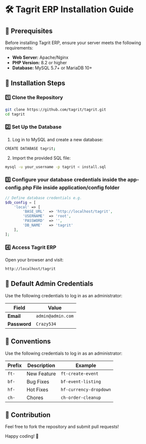 # 🛠️ Tagrit ERP Installation Guide

## 📌 Prerequisites
Before installing Tagrit ERP, ensure your server meets the following requirements:

- **Web Server:** Apache/Nginx
- **PHP Version:** 8.2 or higher
- **Database:** MySQL 5.7+ or MariaDB 10+

## 🚀 Installation Steps

### 1️⃣ Clone the Repository
```bash
git clone https://github.com/tagrit/tagrit.git
cd tagrit
```

### 2️⃣ Set Up the Database
1. Log in to MySQL and create a new database:
```bash
CREATE DATABASE tagrit;
```
2. Import the provided SQL file:
```bash
mysql -u your_username -p tagrit < install.sql
```
### 3️⃣ Configure your database credentials inside the app-config.php File inside application/config folder

```php
// Define database credentials e.g.
$db_config = [
    'local' => [
        'BASE_URL'  => 'http://localhost/tagrit',
        'USERNAME'  => 'root',
        'PASSWORD'  => '',
        'DB_NAME'   => 'tagrit'
    ],
];
```

### 4️⃣ Access Tagrit ERP

Open your browser and visit:

```
http://localhost/tagrit
```

## 🔑 Default Admin Credentials

Use the following credentials to log in as an administrator:

| **Field**   | **Value**              |
|------------|----------------------|
| **Email**  | `admin@admin.com`  |
| **Password** | `Crazy534`         |


## 📜 Conventions

Use the following credentials to log in as an administrator:

| **Prefix**   | **Description**              | **Example** |
|------------|----------------------|----------------|
| `ft-` | New Feature | `ft-create-event` |
| `bf-` | Bug Fixes      | `bf-event-listing` |
| `hf-` | Hot Fixes      | `hf-currency-dropdown` |
| `ch-` | Chores      | `ch-order-cleanup` |





## 🙌 Contribution
Feel free to fork the repository and submit pull requests!

Happy coding! 🚀





